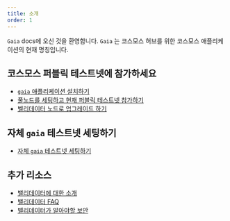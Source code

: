 ```yaml
---
title: 소개
order: 1
---
```


<!-- markdown-link-check-disable -->

`Gaia` docs에 오신 것을 환영합니다. `Gaia` 는 코스모스 허브를 위한 코스모스 애플리케이션의 현재 명칭입니다.

## 코스모스 퍼블릭 테스트넷에 참가하세요

- [`gaia` 애플리케이션 설치하기](./gaia-tutorials/installation.md)
- [풀노드를 세팅하고 현재 퍼블릭 테스트넷 참가하기](./gaia-tutorials/join-testnet.md)
- [벨리데이터 노드로 업그레이드 하기](./validators/validator-setup.md)

## 자체 `gaia` 테스트넷 세팅하기

- [자체 `gaia` 테스트넷 세팅하기](./gaia-tutorials/deploy-testnet.md)

## 추가 리소스

- [밸리데이터에 대한 소개](./validators/overview.md)
- [밸리데이터 FAQ](./validators/validator-faq.md)
- [밸리데이터가 알아야할 보안](./validators/security.md)

<!-- markdown-link-check-enable -->